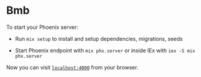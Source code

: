 # Bmb

To start your Phoenix server:

  * Run `mix setup` to install and setup dependencies, migrations, seeds
  <!-- * Run `mix setup` to install and setup dependencies -->
  <!-- * Run `mix ecto.migrate`  -->
  <!-- * Run `sudo mix run priv/repo/seeds/seed_products.ex` -->
  <!-- * Run `sudo mix run priv/repo/seeds/seed_categories.ex` -->
  <!-- * Run `sudo mix run priv/repo/seeds/seed_products_categories.ex` -->
 
  * Start Phoenix endpoint with `mix phx.server` or inside IEx with `iex -S mix phx.server`

Now you can visit [`localhost:4000`](http://localhost:4000) from your browser.

